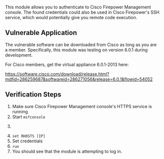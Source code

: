 This module allows you to authenticate to Cisco Firepower Management console. The found credentials
could also be used in Cisco Firepower's SSH service, which would potentially give you remote code
execution.

## Vulnerable Application

The vulnerable software can be downloaded from Cisco as long as you are a member. Specifically,
this module was testing on version 6.0.1 during development.


For Cisco members, get the virtual appliance 6.0.1-2013 here:

https://software.cisco.com/download/release.html?mdfid=286259687&softwareid=286271056&release=6.0.1&flowid=54052


## Verification Steps

1. Make sure Cisco Firepower Management console's HTTPS service is running
2. Start ```msfconsole```
3. ```use auxiliary/scanner/http/cisco_firepower_login.rb
4. ```set RHOSTS [IP]```
5. Set credentials
6. ```run```
7. You should see that the module is attempting to log in.

